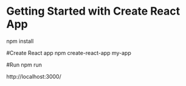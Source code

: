 # Getting Started with Create React App
npm install

#Create React app
npm create-react-app my-app

#Run 
npm run

http://localhost:3000/




